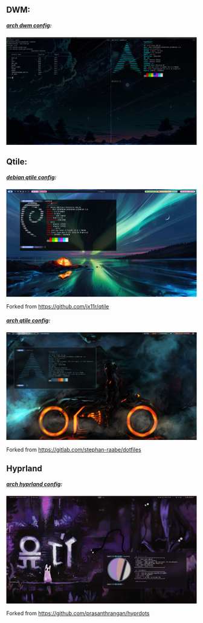 ## DWM:

##### [arch dwm config](https://github.com/ib699/dotfiles/tree/main/dotconfig/dwm%20configs):

![arch dwm config](https://github.com/ib699/dotfiles/blob/main/dotconfig/dwm%20configs/screenshot-2024-01-07T16-59-56.png)

## Qtile:

##### [debian qtile config](https://github.com/ib699/dotfiles/tree/main/dotconfig/qtile%20config%201):

![debian qtile config](https://github.com/ib699/dotfiles/blob/main/dotconfig/qtile%20config%201/pics/preview.png)

Forked from https://github.com/jx11r/qtile

##### [arch qtile config](https://github.com/ib699/dotfiles/tree/main/dotconfig/qtile%20config%203):

![arch qtile config](https://github.com/ib699/dotfiles/blob/main/dotconfig/qtile%20config%203/screenshot.png)

Forked from https://gitlab.com/stephan-raabe/dotfiles

## Hyprland

##### [arch hyprland config](https://github.com/ib699/dotfiles/tree/main/dotconfig/qtile%20config%203):

![arch hyprland config](https://github.com/ib699/dotfiles/blob/main/dotconfig/Hyprland/satty-20240606-11%3A42%3A45.png)

Forked from https://github.com/prasanthrangan/hyprdots
